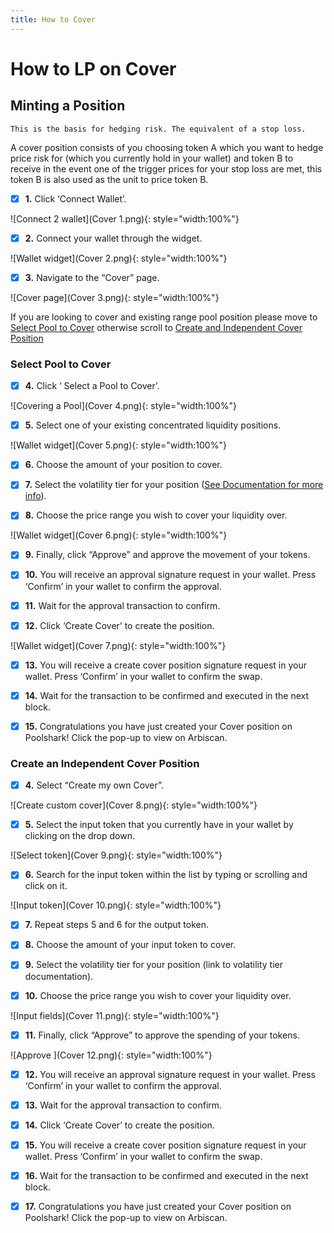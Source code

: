 ```yaml
---
title: How to Cover
---
```


# How to LP on Cover

## Minting a Position

    This is the basis for hedging risk. The equivalent of a stop loss.

A cover position consists of you choosing token A which you want to hedge price risk for (which you currently hold in your wallet) and token B to receive in the event one of the trigger prices for your stop loss are met, this token B is also used as the unit to price token B.

- [x] **1.** Click ‘Connect Wallet’.

![Connect 2 wallet](Cover 1.png){: style="width:100%"}

- [x] **2.** Connect your wallet through the widget.

![Wallet widget](Cover 2.png){: style="width:100%"}

- [x] **3.** Navigate to the “Cover” page.

![Cover page](Cover 3.png){: style="width:100%"}

If you are looking to cover and existing range pool position please move to [Select Pool to Cover](#Select-Pool-to-Cover) otherwise scroll to [Create and Independent Cover Position](#create-an-independent-cover-position)

### Select Pool to Cover

- [x] **4.** Click ‘ Select a Pool to Cover’.

![Covering a Pool](Cover 4.png){: style="width:100%"}

- [x] **5.** Select one of your existing concentrated liquidity positions.

![Wallet widget](Cover 5.png){: style="width:100%"}

- [x] **6.** Choose the amount of your position to cover.

- [x] **7.** Select the volatility tier for your position ([See Documentation for more info](https://docs.poolshark.fi/overview/glossary/#how-volatility-tiers-work)).

- [x] **8.** Choose the price range you wish to cover your liquidity over.

![Wallet widget](Cover 6.png){: style="width:100%"}

- [x] **9.** Finally, click “Approve” and approve the movement of your tokens.

- [x] **10.** You will receive an approval signature request in your wallet. Press ‘Confirm’ in your wallet to confirm the approval.

- [x] **11.** Wait for the approval transaction to confirm.

- [x] **12.** Click ‘Create Cover’ to create the position.

![Wallet widget](Cover 7.png){: style="width:100%"}

- [x] **13.** You will receive a create cover position signature request in your wallet. Press ‘Confirm’ in your wallet to confirm the swap.

- [x] **14.** Wait for the transaction to be confirmed and executed in the next block.

- [x] **15.** Congratulations you have just created your Cover position on Poolshark! Click the pop-up to view on Arbiscan.

### Create an Independent Cover Position

- [x] **4.** Select “Create my own Cover”.

![Create custom cover](Cover 8.png){: style="width:100%"}

- [x] **5.** Select the input token that you currently have in your wallet by clicking on the drop down.

![Select token](Cover 9.png){: style="width:100%"}

- [x] **6.** Search for the input token within the list by typing or scrolling and click on it.

![Input token](Cover 10.png){: style="width:100%"}

- [x] **7.** Repeat steps 5 and 6 for the output token.

- [x] **8.** Choose the amount of your input token to cover.

- [x] **9.** Select the volatility tier for your position (link to volatility tier documentation).

- [x] **10.** Choose the price range you wish to cover your liquidity over.

![Input fields](Cover 11.png){: style="width:100%"}

- [x] **11.** Finally, click “Approve” to approve the spending of your tokens.

![Approve ](Cover 12.png){: style="width:100%"}

- [x] **12.** You will receive an approval signature request in your wallet. Press ‘Confirm’ in your wallet to confirm the approval.

- [x] **13.** Wait for the approval transaction to confirm.

- [x] **14.** Click ‘Create Cover’ to create the position.

- [x] **15.** You will receive a create cover position signature request in your wallet. Press ‘Confirm’ in your wallet to confirm the swap.

- [x] **16.** Wait for the transaction to be confirmed and executed in the next block.

- [x] **17.** Congratulations you have just created your Cover position on Poolshark! Click the pop-up to view on Arbiscan.

<br><br><br>